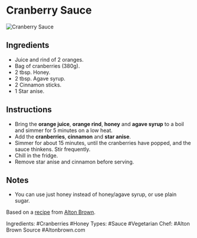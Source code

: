 # Cranberry Sauce

![Cranberry Sauce](cranberries-01.jpg "Cranberry Sauce")

## Ingredients

* Juice and rind of 2 oranges.
* Bag of cranberries (380g).
* 2 tbsp. Honey.
* 2 tbsp. Agave syrup.
* 2 Cinnamon sticks.
* 1 Star anise.

## Instructions

* Bring the **orange juice**, **orange rind**, **honey** and **agave syrup**
  to a boil and simmer for 5 minutes on a low heat.
* Add the **cranberries**, **cinnamon** and **star anise**.
* Simmer for about 15 minutes, until the cranberries have popped, and the
  sauce thinkens. Stir frequently.
* Chill in the fridge.
* Remove star anise and cinnamon before serving.


## Notes

* You can use just honey instead of honey/agave syrup, or use plain sugar.

Based on a [recipe](http://altonbrown.com/cranberry-sauce-recipe/) from
[Alton Brown](http://altonbrown.com/).

Ingredients: #Cranberries #Honey
Types: #Sauce #Vegetarian
Chef: #Alton Brown
Source #Altonbrown.com
